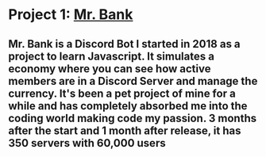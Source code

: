 <!-- TITLE: Mrbank -->
<!-- SUBTITLE: A quick summary of Mrbank -->

# Project 1: [Mr. Bank](https://bot.mayorchano.me)

## Mr. Bank is a Discord Bot I started in 2018 as a project to learn Javascript. It simulates a economy where you can see how active members are in a Discord Server and manage the currency. It's been a pet project of mine for a while and has completely absorbed me into the coding world making code my passion. 3 months after the start and 1 month after release, it has 350 servers with 60,000 users